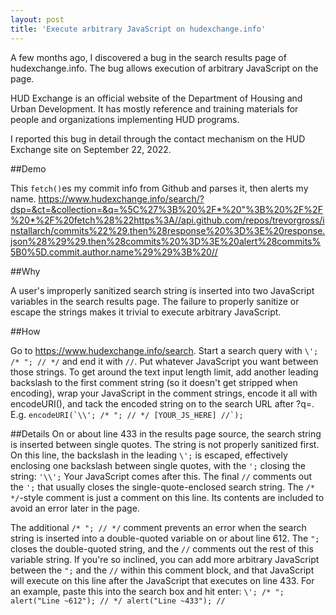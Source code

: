 ```yaml
---
layout: post
title: 'Execute arbitrary JavaScript on hudexchange.info'
---
```

A few months ago, I discovered a bug in the search results page of hudexchange.info. The bug allows execution of arbitrary JavaScript on the page.

HUD Exchange is an official website of the Department of Housing and Urban Development. It has mostly reference and training materials for people and organizations implementing HUD programs. 

I reported this bug in detail through the contact mechanism on the HUD Exchange site on September 22, 2022.

##Demo

This `fetch()`es my commit info from Github and parses it, then alerts my name.
<https://www.hudexchange.info/search/?dsp=&ct=&collection=&q=%5C%27%3B%20%2F*%20"%3B%20%2F%2F%20*%2F%20fetch%28%22https%3A//api.github.com/repos/trevorgross/installarch/commits%22%29.then%28response%20%3D%3E%20response.json%28%29%29.then%28commits%20%3D%3E%20alert%28commits%5B0%5D.commit.author.name%29%29%3B%20//>

##Why

A user's improperly sanitized search string is inserted into two JavaScript variables in the search results page. The failure to properly sanitize or escape the strings makes it trivial to execute arbitrary JavaScript.

##How

Go to <https://www.hudexchange.info/search>. Start a search query with `\'; /* "; // */` and end it with `//`. Put whatever JavaScript you want between those strings. To get around the text input length limit, add another leading backslash to the first comment string (so it doesn't get stripped when encoding), wrap your JavaScript in the comment strings, encode it all with encodeURI(), and tack the encoded string on to the search URL after ?q=. E.g. ``encodeURI(`\\'; /* "; // */ [YOUR_JS_HERE] //`);``

##Details
On or about line 433 in the results page source, the search string is inserted between single quotes. The string is not properly sanitized first. On this line, the backslash in the leading `\';` is escaped, effectively enclosing one backslash between single quotes, with the `';` closing the string: `'\\';` Your JavaScript comes after this. The final `//` comments out the `';` that usually closes the single-quote-enclosed search string. The `/* */`-style comment is just a comment on this line. Its contents are included to avoid an error later in the page.

The additional `/* "; // */` comment prevents an error when the search string is inserted into a double-quoted variable on or about line 612. The `";` closes the double-quoted string, and the `//` comments out the rest of this variable string. If you're so inclined, you can add more arbitrary JavaScript between the `";` and the `//` within this comment block, and that JavaScript will execute on this line after the JavaScript that executes on line 433. For an example, paste this into the search box and hit enter: `\'; /* "; alert("Line ~612"); // */ alert("Line ~433"); //`

